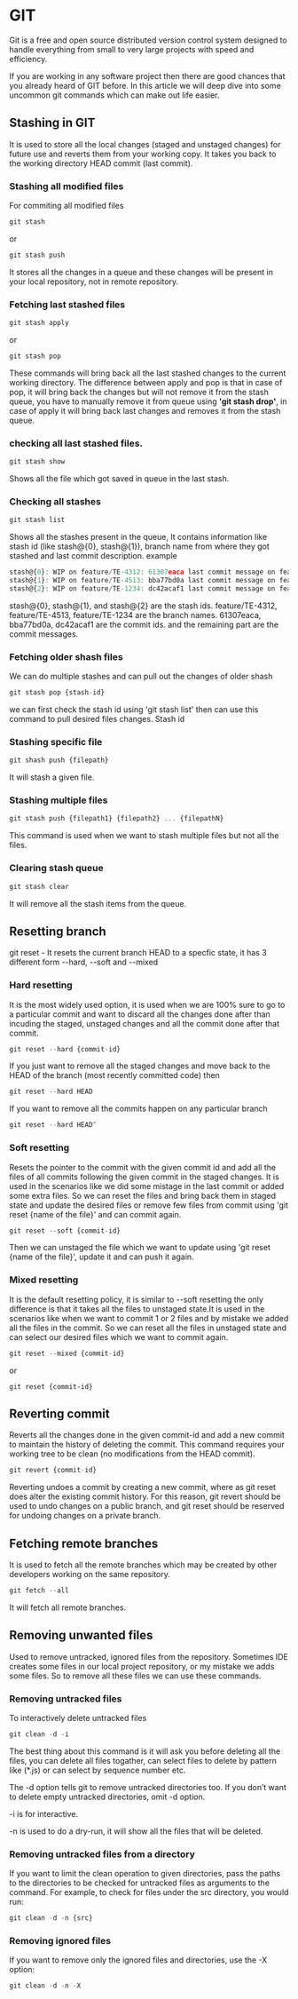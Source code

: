 # GIT

Git is a free and open source distributed version control system designed to handle everything from small to very large projects with speed and efficiency.


If you are working in any software project then there are good chances that you already heard of GIT before. In this article we will deep dive into some uncommon git 
commands which can make out life easier.


## Stashing in GIT

It is used to store all the local changes (staged and unstaged changes) for future use and reverts them from your working copy. It takes you back to the working
directory HEAD commit (last commit).

### Stashing all modified files

For commiting all modified files

```js
git stash   
```
or

```js
git stash push
```
It stores all the changes in a queue and these changes will be present in your local repository, not in remote repository.

### Fetching last stashed files

```js
git stash apply
```
or

```js
git stash pop
```
These commands will bring back all the last stashed changes to the current working directory. The difference between apply and pop is that in case of pop, it will bring back the changes but will not remove it from the stash queue, you have to manually remove it from queue using <b>'git stash drop'</b>, in case of apply it will 
bring back last changes and removes it from the stash queue.

### checking all last stashed files.

```js
git stash show
```
Shows all the file which got saved in queue in the last stash.

### Checking all stashes 

```js
git stash list
```

Shows all the stashes present in the queue, It contains information like stash id (like stash@{0}, stash@{1}), branch name from where they got stashed and
last commit description.
example
```js
stash@{0}: WIP on feature/TE-4312: 61307eaca last commit message on feature/TE-4312 branch
stash@{1}: WIP on feature/TE-4513: bba77bd0a last commit message on feature/TE-4513 branch
stash@{2}: WIP on feature/TE-1234: dc42acaf1 last commit message on feature/TE-1234 branch
```
stash@{0}, stash@{1}, and stash@{2} are the stash ids.
feature/TE-4312, feature/TE-4513, feature/TE-1234 are the branch names.
61307eaca, bba77bd0a, dc42acaf1 are the commit ids.
and the remaining part are the commit messages.


### Fetching older shash files

We can do multiple stashes and can pull out the changes of older shash

```js
git stash pop {stash-id}
```

we can first check the stash id using 'git stash list' then can use this command to pull desired files changes. Stash id 

### Stashing specific file

```js
git shash push {filepath}
```
It will stash a given file.

### Stashing multiple files

```js
git stash push {filepath1} {filepath2} ... {filepathN}
```

This command is used when we want to stash multiple files but not all the files.

### Clearing stash queue

```js
git stash clear
```
It will remove all the stash items from the queue.


## Resetting branch

git reset - It resets the current branch HEAD to a specfic state, it has 3 different form --hard, --soft and --mixed

### Hard resetting
It is the most widely used option, it is used when we are 100% sure to go to a particular commit and want to discard all the changes done after than incuding the 
staged, unstaged changes and all the commit done after that commit.

```js
git reset --hard {commit-id}
```

If you just want to remove all the staged changes and move back to the HEAD of the branch (most recently committed code) then

```js
git reset --hard HEAD
```

If you want to remove all the commits happen on any particular branch

```js
git reset --hard HEAD^
```


### Soft resetting 
Resets the pointer to the commit with the given commit id and add all the files of all commits following the given commit in the staged changes.
It is used in the scenarios like we did some mistage in the last commit or added some extra files. So we can reset the files and bring back them in staged state and
update the desired files or remove few files from commit using 'git reset {name of the file}' and can commit again.

```js
git reset --soft {commit-id}
```

Then we can unstaged the file which we want to update using 'git reset {name of the file}', update it and can push it again.

### Mixed resetting
It is the default resetting policy, it is similar to --soft resetting the only difference is that it takes all the files to unstaged state.It is used in the scenarios
like when we want to commit 1 or 2 files and by mistake we added all the files in the commit. So we can reset all the files in unstaged state and can select our desired files which we want to commit again.

```js
git reset --mixed {commit-id}
```
or

```
git reset {commit-id}
```

## Reverting commit

Reverts all the changes done in the given commit-id and add a new commit to maintain the history of deleting the commit.
This command requires your working tree to be clean (no modifications from the HEAD commit).

```js
git revert {commit-id}
```

Reverting undoes a commit by creating a new commit, where as git reset does alter the existing commit history. For this reason, git revert should be used to undo changes on a public branch, and git reset should be reserved for undoing changes on a private branch.

## Fetching remote branches

It is used to fetch all the remote branches which may be created by other developers working on the same repository.

```js
git fetch --all
```

It will fetch all remote branches.

## Removing unwanted files
Used to remove untracked, ignored files from the repository. Sometimes IDE creates some files in our local project repository, or my mistake we adds some files.
So to remove all these files we can use these commands.

### Removing untracked files
To interactively delete untracked files

```js
git clean -d -i 
```

The best thing about this command is it will ask you before deleting all the files, you can delete all files togather, can select files to delete by pattern like (\*.js) or can select by sequence number etc.

The -d option tells git to remove untracked directories too. If you don’t want to delete empty untracked directories, omit -d option.

-i is for interactive.

-n is used to do a dry-run, it will show all the files that will be deleted.


### Removing untracked files from a directory

If you want to limit the clean operation to given directories, pass the paths to the directories to be checked for untracked files as arguments to the command. For example, to check for files under the src directory, you would run:

```js
git clean -d -n {src}
```

### Removing ignored files
If you want to remove only the ignored files and directories, use the -X option:

```js
git clean -d -n -X
```
